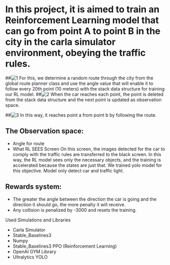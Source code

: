 # In this project, it is aimed to train an Reinforcement Learning model that can go from point A to point B in the city in the carla simulator environment, obeying the traffic rules.
##![1](https://github.com/user-attachments/assets/e689033c-2bee-4762-923a-66e944b08ce4)
For this, we determine a random route through the city from the global route planner class and use the angle value that will enable it to follow every 20th point (10 meters) with the stack data structure for training our RL model.
##![2](https://github.com/user-attachments/assets/1634b12c-57d0-49e4-8a44-ac8af8c306ef)
When the car reaches each point, the point is deleted from the stack data structure and the next point is updated as observation space.


##![3](https://github.com/user-attachments/assets/b64d6a84-3d4f-4131-89d8-f81e0594a7f4)
In this way, it reaches point a from point b by following the route.

## The Observation space:
- Angle for route
- What RL SEES Screen
On this screen, the images detected for the car to comply with the traffic rules are transferred to the black screen. In this way, the RL model sees only the necessary objects, and the training is accelerated because the states are just that.
We trained yolo model for this objective. Model only detect car and traffic light.


## Rewards system:
- The greater the angle between the direction the car is going and the direction it should go, the more penalty it will receive.
- Any collision is penalized by -3000 and resets the training.


Used Simulations and Libraries
- Carla Simulator
- Stable_Baselines3
- Numpy
- Stable_Baselines3 PPO (Reinforcement Learning)
- OpenAI GYM Library
- Ultralytics YOLO
